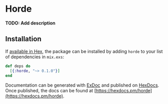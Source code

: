 # Horde

**TODO: Add description**

## Installation

If [available in Hex](https://hex.pm/docs/publish), the package can be installed
by adding `horde` to your list of dependencies in `mix.exs`:

```elixir
def deps do
  [{:horde, "~> 0.1.0"}]
end
```

Documentation can be generated with [ExDoc](https://github.com/elixir-lang/ex_doc)
and published on [HexDocs](https://hexdocs.pm). Once published, the docs can
be found at [https://hexdocs.pm/horde](https://hexdocs.pm/horde).

